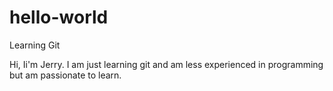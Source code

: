 # hello-world
Learning Git

Hi, Ii'm Jerry. I am just learning git and am less experienced in programming but am passionate to learn.
